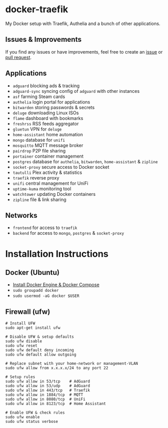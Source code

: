 # docker-traefik
My Docker setup with Traefik, Authelia and a bunch of other applications.

## Issues & Improvements
If you find any issues or have improvements, feel free to create an [issue](https://github.com/Joery/docker-traefik/issues) or [pull request](https://github.com/Joery/docker-traefik/pulls).

## Applications
- `adguard` blocking ads & tracking
- `adguard-sync` syncing config of `adguard` with other instances
- `asf` farming Steam cards
- `authelia` login portal for applications
- `bitwarden` storing passwords & secrets
- `deluge` downloading Linux ISOs
- `flame` dashboard with bookmarks
- `freshrss` RSS feeds aggregator
- `gluetun` VPN for `deluge`
- `home-assistant` home automation
- `mongo` database for `unifi`
- `mosquitto` MQTT message broker
- `pairdrop` P2P file sharing
- `portainer` container management
- `postgres` database for `authelia`, `bitwarden`, `home-assistant` & `zipline`
- `socket-proxy` secure access to Docker socket
- `tautulli` Plex activity & statistics
- `traefik` reverse proxy
- `unifi` central management for UniFi
- `uptime-kuma` monitoring tool
- `watchtower` updating Docker containers
- `zipline` file & link sharing

## Networks
- `frontend` for access to `traefik`
- `backend` for access to `mongo`, `postgres` & `socket-proxy`

# Installation Instructions

## Docker (Ubuntu)
- [Install Docker Engine & Docker Compose](https://docs.docker.com/engine/install/ubuntu/#install-using-the-repository)
- `sudo groupadd docker`
- `sudo usermod -aG docker $USER`

## Firewall (ufw)
```
# Install UFW
sudo apt-get install ufw

# Disable UFW & setup defaults
sudo ufw disable
sudo ufw reset
sudo ufw default deny incoming
sudo ufw default allow outgoing

# Replace subnet with your home-network or management-VLAN
sudo ufw allow from x.x.x.x/24 to any port 22

# Setup rules
sudo ufw allow in 53/tcp    # AdGuard
sudo ufw allow in 53/udp    # AdGuard
sudo ufw allow in 443/tcp   # Traefik
sudo ufw allow in 1884/tcp  # MQTT
sudo ufw allow in 8080/tcp  # UniFi
sudo ufw allow in 8123/tcp  # Home Assistant

# Enable UFW & check rules
sudo ufw enable
sudo ufw status verbose
```
